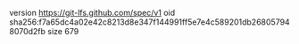 version https://git-lfs.github.com/spec/v1
oid sha256:f7a65dc4a02e42c8213d8e347f144991ff5e7e4c589201db268057948070d2fb
size 679
